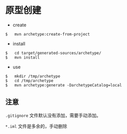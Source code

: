 # 原型创建

- create

```
$   mvn archetype:create-from-project
```

- install

```
$   cd target/generated-sources/archetype/
$   mvn install
```


- use

```
$   mkdir /tmp/archetype
$   cd /tmp/archetype
$   mvn archetype:generate -DarchetypeCatalog=local
```

## 注意

`.gitignore` 文件默认没有添加，需要手动添加。

`*.iml` 文件是多余的，手动删除





